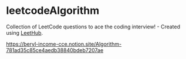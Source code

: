 # leetcodeAlgorithm
Collection of LeetCode questions to ace the coding interview! - Created using [LeetHub](https://github.com/QasimWani/LeetHub).


https://beryl-income-cce.notion.site/Algorithm-781ad35c85ce4aedb38840bdeb7207ae
